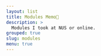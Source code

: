 ```yaml
---
layout: list
title: Modules Memo📝
description: >
  Modules I took at NUS or online.
grouped: true
slug: modules
menu: true
---
```

